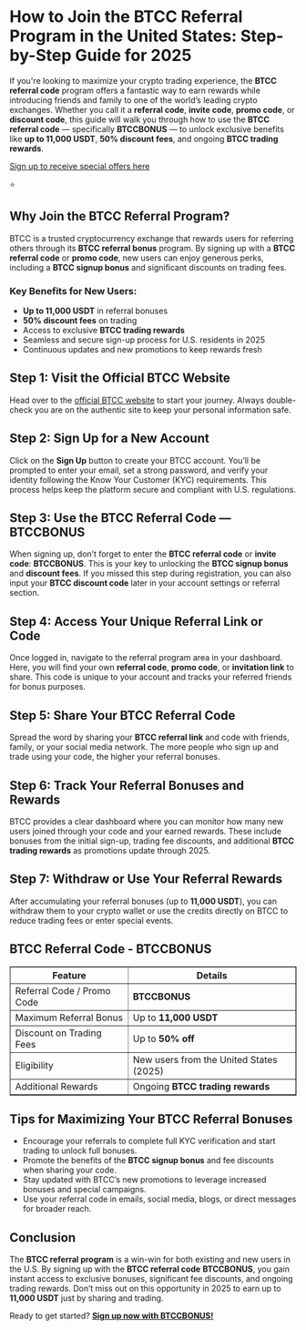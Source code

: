 
<h1>How to Join the BTCC Referral Program in the United States: Step-by-Step Guide for 2025</h1>
<p>If you're looking to maximize your crypto trading experience, the <strong>BTCC referral code</strong> program offers a fantastic way to earn rewards while introducing friends and family to one of the world’s leading crypto exchanges. Whether you call it a <strong>referral code</strong>, <strong>invite code</strong>, <strong>promo code</strong>, or <strong>discount code</strong>, this guide will walk you through how to use the <strong>BTCC referral code</strong> — specifically <strong>BTCCBONUS</strong> — to unlock exclusive benefits like <strong>up to 11,000 USDT</strong>, <strong>50% discount fees</strong>, and ongoing <strong>BTCC trading rewards</strong>.</p>
<p><a href="https://partner.btcc.com/us/c/BTCCBONUS/9303" target="_blank">Sign up to receive special offers here</a></p

<img src="https://images.mirror-media.xyz/publication-images/Poz8BlB9BgSoA-3eFI7xG.png?height=500&amp;width=1000" decoding="async" data-nimg="fill" class="css-xah9so" style="position: absolute; inset: 0px; box-sizing: border-box; padding: 0px; border: none; margin: auto; display: block; width: 0px; height: 0px; min-width: 100%; max-width: 100%; min-height: 100%; max-height: 100%;">⭐
<h2>Why Join the BTCC Referral Program?</h2>
<p>BTCC is a trusted cryptocurrency exchange that rewards users for referring others through its <strong>BTCC referral bonus</strong> program. By signing up with a <strong>BTCC referral code</strong> or <strong>promo code</strong>, new users can enjoy generous perks, including a <strong>BTCC signup bonus</strong> and significant discounts on trading fees.</p>
<h3>Key Benefits for New Users:</h3>
<ul>
<li><strong>Up to 11,000 USDT</strong> in referral bonuses</li>
<li><strong>50% discount fees</strong> on trading</li>
<li>Access to exclusive <strong>BTCC trading rewards</strong></li>
<li>Seamless and secure sign-up process for U.S. residents in 2025</li>
<li>Continuous updates and new promotions to keep rewards fresh</li>
</ul>
<h2>Step 1: Visit the Official BTCC Website</h2>
<p>Head over to the <a href="https://partner.btcc.com/us/c/BTCCBONUS/9303" target="_blank" rel="noopener noreferrer">official BTCC website</a> to start your journey. Always double-check you are on the authentic site to keep your personal information safe.</p>
<h2>Step 2: Sign Up for a New Account</h2>
<p>Click on the <strong>Sign Up</strong> button to create your BTCC account. You’ll be prompted to enter your email, set a strong password, and verify your identity following the Know Your Customer (KYC) requirements. This process helps keep the platform secure and compliant with U.S. regulations.</p>
<h2>Step 3: Use the BTCC Referral Code — BTCCBONUS</h2>
<p>When signing up, don’t forget to enter the <strong>BTCC referral code</strong> or <strong>invite code</strong>: <strong>BTCCBONUS</strong>. This is your key to unlocking the <strong>BTCC signup bonus</strong> and <strong>discount fees</strong>. If you missed this step during registration, you can also input your <strong>BTCC discount code</strong> later in your account settings or referral section.</p>
<h2>Step 4: Access Your Unique Referral Link or Code</h2>
<p>Once logged in, navigate to the referral program area in your dashboard. Here, you will find your own <strong>referral code</strong>, <strong>promo code</strong>, or <strong>invitation link</strong> to share. This code is unique to your account and tracks your referred friends for bonus purposes.</p>
<h2>Step 5: Share Your BTCC Referral Code</h2>
<p>Spread the word by sharing your <strong>BTCC referral link</strong> and code with friends, family, or your social media network. The more people who sign up and trade using your code, the higher your referral bonuses.</p>
<h2>Step 6: Track Your Referral Bonuses and Rewards</h2>
<p>BTCC provides a clear dashboard where you can monitor how many new users joined through your code and your earned rewards. These include bonuses from the initial sign-up, trading fee discounts, and additional <strong>BTCC trading rewards</strong> as promotions update through 2025.</p>
<h2>Step 7: Withdraw or Use Your Referral Rewards</h2>
<p>After accumulating your referral bonuses (up to <strong>11,000 USDT</strong>), you can withdraw them to your crypto wallet or use the credits directly on BTCC to reduce trading fees or enter special events.</p>
<h2>BTCC Referral Code - BTCCBONUS</h2>
<table border="1" cellpadding="10" cellspacing="0" style="border-collapse: collapse;">
<thead>
<tr>
<th>Feature</th>
<th>Details</th>
</tr>
</thead>
<tbody>
<tr>
<td>Referral Code / Promo Code</td>
<td><strong>BTCCBONUS</strong></td>
</tr>
<tr>
<td>Maximum Referral Bonus</td>
<td>Up to <strong>11,000 USDT</strong></td>
</tr>
<tr>
<td>Discount on Trading Fees</td>
<td>Up to <strong>50% off</strong></td>
</tr>
<tr>
<td>Eligibility</td>
<td>New users from the United States (2025)</td>
</tr>
<tr>
<td>Additional Rewards</td>
<td>Ongoing <strong>BTCC trading rewards</strong></td>
</tr>
</tbody>
</table>
<h2>Tips for Maximizing Your BTCC Referral Bonuses</h2>
<ul>
<li>Encourage your referrals to complete full KYC verification and start trading to unlock full bonuses.</li>
<li>Promote the benefits of the <strong>BTCC signup bonus</strong> and fee discounts when sharing your code.</li>
<li>Stay updated with BTCC’s new promotions to leverage increased bonuses and special campaigns.</li>
<li>Use your referral code in emails, social media, blogs, or direct messages for broader reach.</li>
</ul>
<h2>Conclusion</h2>
<p>The <strong>BTCC referral program</strong> is a win-win for both existing and new users in the U.S. By signing up with the <strong>BTCC referral code</strong> <strong>BTCCBONUS</strong>, you gain instant access to exclusive bonuses, significant fee discounts, and ongoing trading rewards. Don’t miss out on this opportunity in 2025 to earn up to <strong>11,000 USDT</strong> just by sharing and trading.</p>
<p>Ready to get started? <a href="https://partner.btcc.com/us/c/BTCCBONUS/9303" target="_blank" rel="noopener noreferrer"><strong>Sign up now with BTCCBONUS!</strong></a></p>
</body>
</html>
